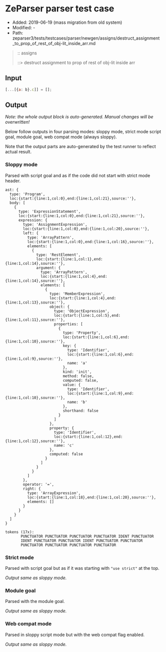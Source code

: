 # ZeParser parser test case

- Added: 2019-06-19 (mass migration from old system)
- Modified: -
- Path: zeparser3/tests/testcases/parser/newgen/assigns/destruct_assignment_to_prop_of_rest_of_obj-lit_inside_arr.md

> :: assigns
>
> ::> destruct assignment to prop of rest of obj-lit inside arr

## Input

`````js
[...[{a: b}.c]] = [];
`````

## Output

_Note: the whole output block is auto-generated. Manual changes will be overwritten!_

Below follow outputs in four parsing modes: sloppy mode, strict mode script goal, module goal, web compat mode (always sloppy).

Note that the output parts are auto-generated by the test runner to reflect actual result.

### Sloppy mode

Parsed with script goal and as if the code did not start with strict mode header.

`````
ast: {
  type: 'Program',
  loc:{start:{line:1,col:0},end:{line:1,col:21},source:''},
  body: [
    {
      type: 'ExpressionStatement',
      loc:{start:{line:1,col:0},end:{line:1,col:21},source:''},
      expression: {
        type: 'AssignmentExpression',
        loc:{start:{line:1,col:0},end:{line:1,col:20},source:''},
        left: {
          type: 'ArrayPattern',
          loc:{start:{line:1,col:0},end:{line:1,col:16},source:''},
          elements: [
            {
              type: 'RestElement',
              loc:{start:{line:1,col:1},end:{line:1,col:14},source:''},
              argument: {
                type: 'ArrayPattern',
                loc:{start:{line:1,col:4},end:{line:1,col:14},source:''},
                elements: [
                  {
                    type: 'MemberExpression',
                    loc:{start:{line:1,col:4},end:{line:1,col:13},source:''},
                    object: {
                      type: 'ObjectExpression',
                      loc:{start:{line:1,col:5},end:{line:1,col:11},source:''},
                      properties: [
                        {
                          type: 'Property',
                          loc:{start:{line:1,col:6},end:{line:1,col:10},source:''},
                          key: {
                            type: 'Identifier',
                            loc:{start:{line:1,col:6},end:{line:1,col:9},source:''},
                            name: 'a'
                          },
                          kind: 'init',
                          method: false,
                          computed: false,
                          value: {
                            type: 'Identifier',
                            loc:{start:{line:1,col:9},end:{line:1,col:10},source:''},
                            name: 'b'
                          },
                          shorthand: false
                        }
                      ]
                    },
                    property: {
                      type: 'Identifier',
                      loc:{start:{line:1,col:12},end:{line:1,col:12},source:''},
                      name: 'c'
                    },
                    computed: false
                  }
                ]
              }
            }
          ]
        },
        operator: '=',
        right: {
          type: 'ArrayExpression',
          loc:{start:{line:1,col:18},end:{line:1,col:20},source:''},
          elements: []
        }
      }
    }
  ]
}

tokens (17x):
       PUNCTUATOR PUNCTUATOR PUNCTUATOR PUNCTUATOR IDENT PUNCTUATOR
       IDENT PUNCTUATOR PUNCTUATOR IDENT PUNCTUATOR PUNCTUATOR
       PUNCTUATOR PUNCTUATOR PUNCTUATOR PUNCTUATOR
`````

### Strict mode

Parsed with script goal but as if it was starting with `"use strict"` at the top.

_Output same as sloppy mode._

### Module goal

Parsed with the module goal.

_Output same as sloppy mode._

### Web compat mode

Parsed in sloppy script mode but with the web compat flag enabled.

_Output same as sloppy mode._
